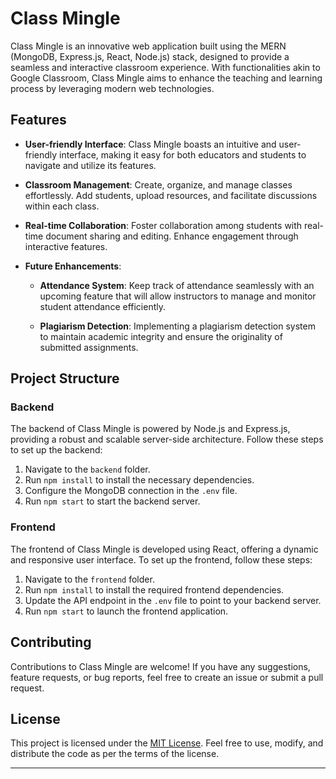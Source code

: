 # Class Mingle

Class Mingle is an innovative web application built using the MERN (MongoDB, Express.js, React, Node.js) stack, designed to provide a seamless and interactive classroom experience. With functionalities akin to Google Classroom, Class Mingle aims to enhance the teaching and learning process by leveraging modern web technologies.

## Features

- **User-friendly Interface**: Class Mingle boasts an intuitive and user-friendly interface, making it easy for both educators and students to navigate and utilize its features.

- **Classroom Management**: Create, organize, and manage classes effortlessly. Add students, upload resources, and facilitate discussions within each class.

- **Real-time Collaboration**: Foster collaboration among students with real-time document sharing and editing. Enhance engagement through interactive features.

- **Future Enhancements**:
  - **Attendance System**: Keep track of attendance seamlessly with an upcoming feature that will allow instructors to manage and monitor student attendance efficiently.
  
  - **Plagiarism Detection**: Implementing a plagiarism detection system to maintain academic integrity and ensure the originality of submitted assignments.

## Project Structure

### Backend

The backend of Class Mingle is powered by Node.js and Express.js, providing a robust and scalable server-side architecture. Follow these steps to set up the backend:

1. Navigate to the `backend` folder.
2. Run `npm install` to install the necessary dependencies.
3. Configure the MongoDB connection in the `.env` file.
4. Run `npm start` to start the backend server.

### Frontend

The frontend of Class Mingle is developed using React, offering a dynamic and responsive user interface. To set up the frontend, follow these steps:

1. Navigate to the `frontend` folder.
2. Run `npm install` to install the required frontend dependencies.
3. Update the API endpoint in the `.env` file to point to your backend server.
4. Run `npm start` to launch the frontend application.

## Contributing

Contributions to Class Mingle are welcome! If you have any suggestions, feature requests, or bug reports, feel free to create an issue or submit a pull request.

## License

This project is licensed under the [MIT License](LICENSE). Feel free to use, modify, and distribute the code as per the terms of the license.

---
